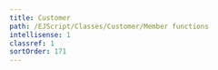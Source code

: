 ```yaml
---
title: Customer
path: /EJScript/Classes/Customer/Member functions
intellisense: 1
classref: 1
sortOrder: 171
---
```





